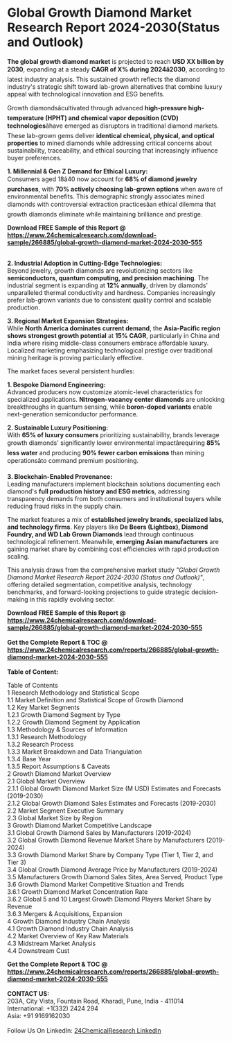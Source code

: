 <h1>Global Growth Diamond Market Research Report 2024-2030(Status and Outlook)</h1><p><strong>The global growth diamond market</strong> is projected to reach <strong>USD XX billion by 2030</strong>, expanding at a steady <strong>CAGR of X% during 2024â2030</strong>, according to latest industry analysis. This sustained growth reflects the diamond industry's strategic shift toward lab-grown alternatives that combine luxury appeal with technological innovation and ESG benefits.</p><p>Growth diamondsâcultivated through advanced <strong>high-pressure high-temperature (HPHT) and chemical vapor deposition (CVD) technologies</strong>âhave emerged as disruptors in traditional diamond markets. These lab-grown gems deliver <strong>identical chemical, physical, and optical properties</strong> to mined diamonds while addressing critical concerns about sustainability, traceability, and ethical sourcing that increasingly influence buyer preferences.</p><p><strong>1. Millennial &amp; Gen Z Demand for Ethical Luxury:</strong><br>
Consumers aged 18â40 now account for <strong>68% of diamond jewelry purchases</strong>, with <strong>70% actively choosing lab-grown options</strong> when aware of environmental benefits. This demographic strongly associates mined diamonds with controversial extraction practicesâan ethical dilemma that growth diamonds eliminate while maintaining brilliance and prestige.</p><div><b>Download FREE Sample of this Report @ 
            <a href="https://www.24chemicalresearch.com/download-sample/266885/global-growth-diamond-market-2024-2030-555">
            https://www.24chemicalresearch.com/download-sample/266885/global-growth-diamond-market-2024-2030-555</a></b></div><br><p><strong>2. Industrial Adoption in Cutting-Edge Technologies:</strong><br>
Beyond jewelry, growth diamonds are revolutionizing sectors like <strong>semiconductors, quantum computing, and precision machining</strong>. The industrial segment is expanding at <strong>12% annually</strong>, driven by diamonds' unparalleled thermal conductivity and hardness. Companies increasingly prefer lab-grown variants due to consistent quality control and scalable production.</p><p><strong>3. Regional Market Expansion Strategies:</strong><br>
While <strong>North America dominates current demand</strong>, the <strong>Asia-Pacific region shows strongest growth potential</strong> at <strong>15% CAGR</strong>, particularly in China and India where rising middle-class consumers embrace affordable luxury. Localized marketing emphasizing technological prestige over traditional mining heritage is proving particularly effective.</p><p>The market faces several persistent hurdles:</p><p><strong>1. Bespoke Diamond Engineering:</strong><br>
Advanced producers now customize atomic-level characteristics for specialized applications. <strong>Nitrogen-vacancy center diamonds</strong> are unlocking breakthroughs in quantum sensing, while <strong>boron-doped variants</strong> enable next-generation semiconductor performance.</p><p><strong>2. Sustainable Luxury Positioning:</strong><br>
With <strong>65% of luxury consumers</strong> prioritizing sustainability, brands leverage growth diamonds' significantly lower environmental impactârequiring <strong>85% less water</strong> and producing <strong>90% fewer carbon emissions</strong> than mining operationsâto command premium positioning.</p><p><strong>3. Blockchain-Enabled Provenance:</strong><br>
Leading manufacturers implement blockchain solutions documenting each diamond's <strong>full production history and ESG metrics</strong>, addressing transparency demands from both consumers and institutional buyers while reducing fraud risks in the supply chain.</p><p>The market features a mix of <strong>established jewelry brands, specialized labs, and technology firms</strong>. Key players like <strong>De Beers (Lightbox), Diamond Foundry, and WD Lab Grown Diamonds</strong> lead through continuous technological refinement. Meanwhile, <strong>emerging Asian manufacturers</strong> are gaining market share by combining cost efficiencies with rapid production scaling.</p><p>This analysis draws from the comprehensive market study <em>"Global Growth Diamond Market Research Report 2024-2030 (Status and Outlook)"</em>, offering detailed segmentation, competitive analysis, technology benchmarks, and forward-looking projections to guide strategic decision-making in this rapidly evolving sector.</p><div><b>Download FREE Sample of this Report @ 
            <a href="https://www.24chemicalresearch.com/download-sample/266885/global-growth-diamond-market-2024-2030-555">
            https://www.24chemicalresearch.com/download-sample/266885/global-growth-diamond-market-2024-2030-555</a></b></div><br><div><b>Get the Complete Report & TOC @ 
            <a href="https://www.24chemicalresearch.com/reports/266885/global-growth-diamond-market-2024-2030-555">
            https://www.24chemicalresearch.com/reports/266885/global-growth-diamond-market-2024-2030-555</a></b></div><br>
            <b>Table of Content:</b><p>Table of Contents<br />
1 Research Methodology and Statistical Scope<br />
1.1 Market Definition and Statistical Scope of Growth Diamond<br />
1.2 Key Market Segments<br />
1.2.1 Growth Diamond Segment by Type<br />
1.2.2 Growth Diamond Segment by Application<br />
1.3 Methodology & Sources of Information<br />
1.3.1 Research Methodology<br />
1.3.2 Research Process<br />
1.3.3 Market Breakdown and Data Triangulation<br />
1.3.4 Base Year<br />
1.3.5 Report Assumptions & Caveats<br />
2 Growth Diamond Market Overview<br />
2.1 Global Market Overview<br />
2.1.1 Global Growth Diamond Market Size (M USD) Estimates and Forecasts (2019-2030)<br />
2.1.2 Global Growth Diamond Sales Estimates and Forecasts (2019-2030)<br />
2.2 Market Segment Executive Summary<br />
2.3 Global Market Size by Region<br />
3 Growth Diamond Market Competitive Landscape<br />
3.1 Global Growth Diamond Sales by Manufacturers (2019-2024)<br />
3.2 Global Growth Diamond Revenue Market Share by Manufacturers (2019-2024)<br />
3.3 Growth Diamond Market Share by Company Type (Tier 1, Tier 2, and Tier 3)<br />
3.4 Global Growth Diamond Average Price by Manufacturers (2019-2024)<br />
3.5 Manufacturers Growth Diamond Sales Sites, Area Served, Product Type<br />
3.6 Growth Diamond Market Competitive Situation and Trends<br />
3.6.1 Growth Diamond Market Concentration Rate<br />
3.6.2 Global 5 and 10 Largest Growth Diamond Players Market Share by Revenue<br />
3.6.3 Mergers & Acquisitions, Expansion<br />
4 Growth Diamond Industry Chain Analysis<br />
4.1 Growth Diamond Industry Chain Analysis<br />
4.2 Market Overview of Key Raw Materials<br />
4.3 Midstream Market Analysis<br />
4.4 Downstream Cust</p><div><b>Get the Complete Report & TOC @ 
            <a href="https://www.24chemicalresearch.com/reports/266885/global-growth-diamond-market-2024-2030-555">
            https://www.24chemicalresearch.com/reports/266885/global-growth-diamond-market-2024-2030-555</a></b></div><br><b>CONTACT US:</b><br>
            203A, City Vista, Fountain Road, Kharadi, Pune, India - 411014<br>
            International: +1(332) 2424 294<br>
            Asia: +91 9169162030 <br><br>
            Follow Us On LinkedIn: <a href="https://www.linkedin.com/company/24chemicalresearch/">24ChemicalResearch LinkedIn</a>